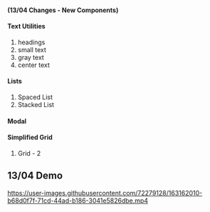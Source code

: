 #### (13/04 Changes - New Components)

#### Text Utilities
  1. headings
  2. small text
  3. gray text
  4. center text
#### Lists
  1. Spaced List
  2. Stacked List
#### Modal
#### Simplified Grid
  1. Grid - 2

## 13/04 Demo


https://user-images.githubusercontent.com/72279128/163162010-b68d0f7f-71cd-44ad-b186-3041e5826dbe.mp4
